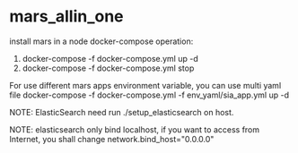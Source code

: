 # mars_allin_one
install mars in a node 
docker-compose  operation:
1. docker-compose -f docker-compose.yml up -d
2. docker-compose -f docker-compose.yml stop

For use different mars apps environment variable, you can use multi yaml file
docker-compose -f docker-compose.yml -f env_yaml/sia_app.yml up -d

NOTE: ElasticSearch need run ./setup_elasticsearch on host.

NOTE: elasticsearch only bind localhost, if you want to access from Internet, you shall change network.bind_host="0.0.0.0"

